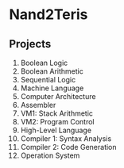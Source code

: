 # Nand2Teris

## Projects

1. Boolean Logic
2. Boolean Arithmetic
3. Sequential Logic
4. Machine Language
5. Computer Architecture
6. Assembler
7. VM1: Stack Arithmetic
8. VM2: Program Control
9. High-Level Language
10. Compiler 1: Syntax Analysis
11. Compiler 2: Code Generation
12. Operation System
